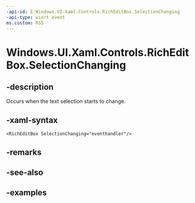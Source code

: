 ```yaml
---
-api-id: E:Windows.UI.Xaml.Controls.RichEditBox.SelectionChanging
-api-type: winrt event
ms.custom: RS5
---
```


<!-- Event syntax.
public event TypedEventHandler SelectionChanging<RichEditBox, RichEditBoxSelectionChangingEventArgs>
-->

# Windows.UI.Xaml.Controls.RichEditBox.SelectionChanging

## -description

Occurs when the text selection starts to change.

## -xaml-syntax

```xaml
<RichEditBox SelectionChanging="eventhandler"/>
```

## -remarks

## -see-also

## -examples

